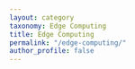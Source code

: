 ```yaml
---
layout: category
taxonomy: Edge Computing
title: Edge Computing
permalink: "/edge-computing/"
author_profile: false
---
```

